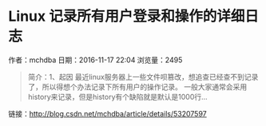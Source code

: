 # Linux 记录所有用户登录和操作的详细日志
作者：mchdba
日期：2016-11-17 22:04
浏览量：2495
> 简介：1、起因 最近linux服务器上一些文件呗篡改，想追查已经查不到记录了，所以得想个办法记录下所有用户的操作记录。 一般大家通常会采用history来记录，但是history有个缺陷就是默认是1000行...

 链接：http://blog.csdn.net/mchdba/article/details/53207597
